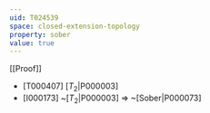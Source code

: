```yaml
---
uid: T024539
space: closed-extension-topology
property: sober
value: true
---
```

[[Proof]]

* [T000407] [$T_2$|P000003]
* [I000173] ~[$T_2$|P000003] => ~[Sober|P000073]

